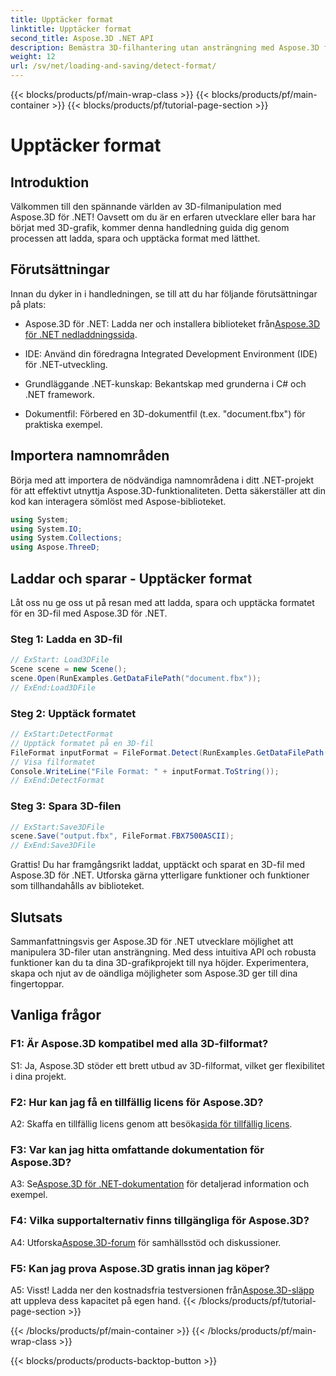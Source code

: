 ```yaml
---
title: Upptäcker format
linktitle: Upptäcker format
second_title: Aspose.3D .NET API
description: Bemästra 3D-filhantering utan ansträngning med Aspose.3D för .NET. Ladda, spara och identifiera format sömlöst.
weight: 12
url: /sv/net/loading-and-saving/detect-format/
---
```


{{< blocks/products/pf/main-wrap-class >}}
{{< blocks/products/pf/main-container >}}
{{< blocks/products/pf/tutorial-page-section >}}

# Upptäcker format

## Introduktion

Välkommen till den spännande världen av 3D-filmanipulation med Aspose.3D för .NET! Oavsett om du är en erfaren utvecklare eller bara har börjat med 3D-grafik, kommer denna handledning guida dig genom processen att ladda, spara och upptäcka format med lätthet.

## Förutsättningar

Innan du dyker in i handledningen, se till att du har följande förutsättningar på plats:

-  Aspose.3D för .NET: Ladda ner och installera biblioteket från[Aspose.3D för .NET nedladdningssida](https://releases.aspose.com/3d/net/).

- IDE: Använd din föredragna Integrated Development Environment (IDE) för .NET-utveckling.

- Grundläggande .NET-kunskap: Bekantskap med grunderna i C# och .NET framework.

- Dokumentfil: Förbered en 3D-dokumentfil (t.ex. "document.fbx") för praktiska exempel.

## Importera namnområden

Börja med att importera de nödvändiga namnområdena i ditt .NET-projekt för att effektivt utnyttja Aspose.3D-funktionaliteten. Detta säkerställer att din kod kan interagera sömlöst med Aspose-biblioteket.

```csharp
using System;
using System.IO;
using System.Collections;
using Aspose.ThreeD;
```

## Laddar och sparar - Upptäcker format

Låt oss nu ge oss ut på resan med att ladda, spara och upptäcka formatet för en 3D-fil med Aspose.3D för .NET.

### Steg 1: Ladda en 3D-fil

```csharp
// ExStart: Load3DFile
Scene scene = new Scene();
scene.Open(RunExamples.GetDataFilePath("document.fbx"));
// ExEnd:Load3DFile
```

### Steg 2: Upptäck formatet

```csharp
// ExStart:DetectFormat
// Upptäck formatet på en 3D-fil
FileFormat inputFormat = FileFormat.Detect(RunExamples.GetDataFilePath("document.fbx"));
// Visa filformatet
Console.WriteLine("File Format: " + inputFormat.ToString());
// ExEnd:DetectFormat
```

### Steg 3: Spara 3D-filen

```csharp
// ExStart:Save3DFile
scene.Save("output.fbx", FileFormat.FBX7500ASCII);
// ExEnd:Save3DFile
```

Grattis! Du har framgångsrikt laddat, upptäckt och sparat en 3D-fil med Aspose.3D för .NET. Utforska gärna ytterligare funktioner och funktioner som tillhandahålls av biblioteket.

## Slutsats

Sammanfattningsvis ger Aspose.3D för .NET utvecklare möjlighet att manipulera 3D-filer utan ansträngning. Med dess intuitiva API och robusta funktioner kan du ta dina 3D-grafikprojekt till nya höjder. Experimentera, skapa och njut av de oändliga möjligheter som Aspose.3D ger till dina fingertoppar.

## Vanliga frågor

### F1: Är Aspose.3D kompatibel med alla 3D-filformat?

S1: Ja, Aspose.3D stöder ett brett utbud av 3D-filformat, vilket ger flexibilitet i dina projekt.

### F2: Hur kan jag få en tillfällig licens för Aspose.3D?

 A2: Skaffa en tillfällig licens genom att besöka[sida för tillfällig licens](https://purchase.aspose.com/temporary-license/).

### F3: Var kan jag hitta omfattande dokumentation för Aspose.3D?

 A3: Se[Aspose.3D för .NET-dokumentation](https://reference.aspose.com/3d/net/) för detaljerad information och exempel.

### F4: Vilka supportalternativ finns tillgängliga för Aspose.3D?

 A4: Utforska[Aspose.3D-forum](https://forum.aspose.com/c/3d/18) för samhällsstöd och diskussioner.

### F5: Kan jag prova Aspose.3D gratis innan jag köper?

 A5: Visst! Ladda ner den kostnadsfria testversionen från[Aspose.3D-släpp](https://releases.aspose.com/) att uppleva dess kapacitet på egen hand.
{{< /blocks/products/pf/tutorial-page-section >}}

{{< /blocks/products/pf/main-container >}}
{{< /blocks/products/pf/main-wrap-class >}}

{{< blocks/products/products-backtop-button >}}
